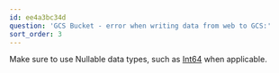 ```yaml
---
id: ee4a3bc34d
question: 'GCS Bucket - error when writing data from web to GCS:'
sort_order: 3
---
```


Make sure to use Nullable data types, such as [Int64](https://pandas.pydata.org/docs/user_guide/integer_na.html) when applicable.